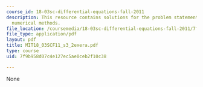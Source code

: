 ```yaml
---
course_id: 18-03sc-differential-equations-fall-2011
description: This resource contains solutions for the problem statements related to
  numerical methods.
file_location: /coursemedia/18-03sc-differential-equations-fall-2011/7f9b958d07c4e127ec5ae0ceb2f10c38_MIT18_03SCF11_s3_2exera.pdf
file_type: application/pdf
layout: pdf
title: MIT18_03SCF11_s3_2exera.pdf
type: course
uid: 7f9b958d07c4e127ec5ae0ceb2f10c38

---
```

None